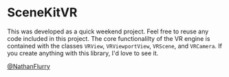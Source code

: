 # SceneKitVR
This was developed as a quick weekend project. Feel free to reuse any code included in this project. The core functionalilty of the VR engine is contained with the classes `VRView`, `VRViewportView`, `VRScene`, and `VRCamera`. If you create anything with this library, I'd love to see it.

[@NathanFlurry](https://twitter.com/nathanflurry)
